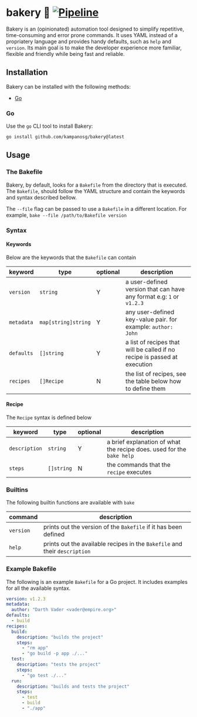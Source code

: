 
# bakery 🧁 [![Pipeline](https://github.com/kampanosg/bakery/actions/workflows/go.yml/badge.svg)](https://github.com/kampanosg/bakery/actions/workflows/go.yml)

Bakery is an (opinionated) automation tool designed to simplify repetitive, time-consuming and error prone commands. It uses YAML instead of a propriatery language and provides handy defaults, such as `help` and `version`. Its main goal is to make the developer experience more familiar, flexible and friendly while being fast and reliable.

<p align="center">

</p>

## Installation
Bakery can be installed with the following methods:
* [Go](#go)

### Go
Use the `go` CLI tool to install Bakery:
```bash
go install github.com/kampanosg/bakery@latest
```

## Usage

### The Bakefile
Bakery, by default, looks for a `Bakefile` from the directory that is executed. The `Bakefile`, should follow the YAML structure and contain the keywords and syntax described bellow. 

The `--file` flag can be passed to use a `Bakefile` in a different location. For example, `bake --file /path/to/Bakefile version`

### Syntax
#### Keywords
Below are the keywords that the `Bakefile` can contain

| keyword    | type                | optional | description                                                               |
| ---------- | ------------------- | -------- | ------------------------------------------------------------------------- |
| `version`  | `string`            | Y        | a user-defined version that can have any format e.g: `1` or `v1.2.3`      |
| `metadata` | `map[string]string` | Y        | any user-defined key-value pair. for example: `author: John`              |
| `defaults` | `[]string`          | Y        | a list of recipes that will be called if no recipe is passed at execution |
| `recipes`  | `[]Recipe`          | N        | the list of recipes, see the table below how to define them               |

#### Recipe
The `Recipe` syntax is defined below

| keyword       | type       | optional | description                                                           |
| ------------- | ---------- | -------- | --------------------------------------------------------------------- |
| `description` | `string`   | Y        | a brief explanation of what the recipe does. used for the `bake help` |
| `steps`       | `[]string` | N        | the commands that the `recipe` executes                               |

### Builtins
The following builtin functions are available with `bake`

| command   | description                                                                |
| --------- | -------------------------------------------------------------------------- |
| `version` | prints out the version of the `Bakefile` if it has been defined            |
| `help`    | prints out the available recipes in the `Bakefile` and their `description` |


### Example Bakefile
The following is an example `Bakefile` for a Go project. It includes examples for all the available syntax.

```yaml
version: v1.2.3
metadata:
  author: "Darth Vader <vader@empire.org>"
defaults:
  - build
recipes:
  build:
    description: "builds the project"
    steps:
      - "rm app"
      - "go build -p app ./..."
  test:
    description: "tests the project"
    steps:
      - "go test ./..."
  run:
    description: "builds and tests the project"
    steps:
      - test
      - build
      - "./app"
```
